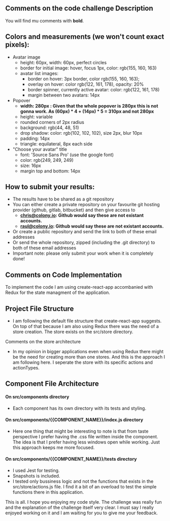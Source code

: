 ## Comments on the code challenge Description
You will find mu comments with **bold**.

## Colors and measurements (we won't count exact pixels):

- Avatar image
  - height: 60px, width: 60px, perfect circles
  - border for initial image: hover, focus 1px, color: rgb(155, 160, 163)
  - avatar list images:
    - border on hover: 3px border, color rgb(155, 160, 163);
    - overlay on hover: color rgb(122, 161, 178), opacity: 20%
    - border spinner, currently active avatar: color: rgb(122, 161, 178)
    - margin between two avatars: 14px
- Popover
  -  **width: 280px : Given that the whole popover is 280px this is not gonna work. As (60px) * 4 + (14px) * 5 = 310px and not 280px**
  - height: variable
  - rounded corners of 2px radius
  - background: rgb(44, 48, 51)
  - drop shadow: color: rgb(102, 102, 102), size 2px, blur 10px
  - padding: 14px
  - triangle: equilateral, 8px each side
- "Choose your avatar" title
  - font: 'Source Sans Pro' (use the google font)
  - color: rgb(249, 249, 249)
  - size: 16px
  - margin top and bottom: 14px

## How to submit your results:

- The results have to be shared as a git repository
- You can either create a private repository on your favourite git hosting provider (github, gitlab, bitbucket) and then give access to
  -  **chris@colony.io: Github would say these are not existant accounts.**
  -  **raul@colony.io: Github would say these are not existant accounts.**
- Or create a public repository and send the link to both of these email addresses
- Or send the whole repository, zipped (including the .git directory) to both of these email addresses
- Important note: please only submit your work when it is completely done!





## Comments on Code Implementation
To implement the code I am using create-react-app accombanied with Redux for the state managment of the application.



## Project File Structure

- I am following the default file structure that create-react-app suggests. On top of that because I am also using Redux there was the need of a store creation. The store exists on the src/store directory.

Comments on the store architecture

- In my opinion in bigger applications even when using Redux there might be the need for creating more than one stores. And this is the approach I am following here. I seperate the store with its specific actions and actionTypes.



## Component File Architecture
#### On src/components directory
- Each component has its own directory with its tests and styling.

#### On src/components/{{COMPONENT_NAME}}/index.js directory
- Here one thing that might be interesting to note is that from taste perspective I prefer having the .css file written inside the component. The idea is that I prefer having less windows open while working. Just this approach keeps me more focused.

#### On src/components/{{COMPONENT_NAME}}/tests directory
- I used Jest for testing.
- Snapshots is included.
- I tested only bussiness logic and not the functions that exists in the src/store/actions.js file. I find it a bit of an overload to test the simple functions there in this application.



This is all. I hope you enjoying my code style.
The challenge was really fun and the explanation of the challenge itself very clear.
I must say I really enjoyed working on it and I am waiting for you to give me your feedback.
